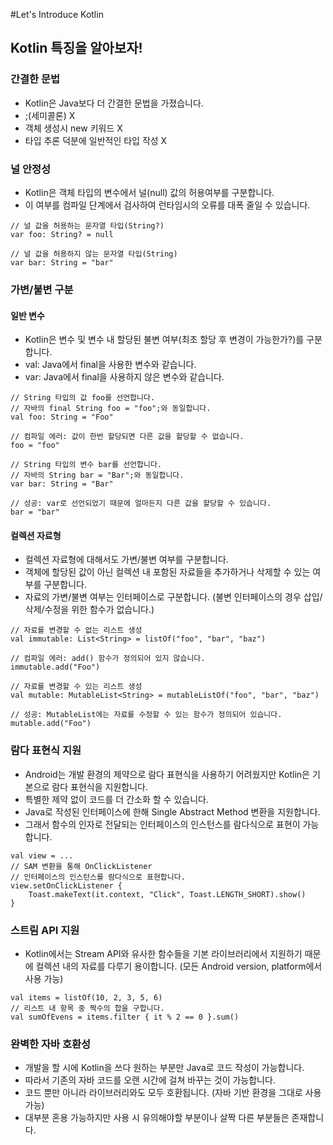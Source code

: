 #Let's Introduce Kotlin
## Kotlin 특징을 알아보자!

### 간결한 문법

* Kotlin은 Java보다 더 간결한 문법을 가졌습니다.
* ;(세미콜론) X
* 객체 생성시 new 키워드 X
* 타입 추론 덕분에 일반적인 타입 작성 X
### 널 안정성
* Kotlin은 객체 타입의 변수에서 널(null) 값의 허용여부를 구분합니다.
* 이 여부를 컴파일 단계에서 검사하여 런타임시의 오류를 대폭 줄일 수 있습니다.

```
// 널 값을 허용하는 문자열 타입(String?)
var foo: String? = null

// 널 값을 허용하지 않는 문자열 타입(String)
var bar: String = "bar"
``` 

### 가변/불변 구분
#### 일반 변수
* Kotlin은 변수 및 변수 내 할당된 불변 여부(최초 할당 후 변경이 가능한가?)를 구분합니다.
* val: Java에서 final을 사용한 변수와 같습니다.
* var: Java에서 final을 사용하지 않은 변수와 같습니다.
```
// String 타입의 값 foo를 선언합니다.
// 자바의 final String foo = "foo";와 동일합니다.
val foo: String = "Foo"

// 컴파일 에러: 값이 한번 할당되면 다른 값을 할당할 수 없습니다.
foo = "foo"

// String 타입의 변수 bar를 선언합니다.
// 자바의 String bar = "Bar";와 동일합니다.
var bar: String = "Bar"

// 성공: var로 선언되었기 때문에 얼마든지 다른 값을 할당할 수 있습니다.
bar = "bar"
```
#### 컬렉션 자료형
* 컬렉션 자료형에 대해서도 가변/불변 여부를 구분합니다.
* 객체에 할당된 값이 아닌 컬렉션 내 포함된 자료들을 추가하거나 삭제할 수 있는 여부를 구분합니다.
* 자료의 가변/불변 여부는 인터페이스로 구분합니다. (불변 인터페이스의 경우 삽입/삭제/수정을 위한 함수가 없습니다.)
```
// 자료를 변경할 수 없는 리스트 생성
val immutable: List<String> = listOf("foo", "bar", "baz")

// 컴파일 에러: add() 함수가 정의되어 있지 않습니다.
immutable.add("Foo")

// 자료를 변경할 수 있는 리스트 생성
val mutable: MutableList<String> = mutableListOf("foo", "bar", "baz")

// 성공: MutableList에는 자료를 수정할 수 있는 함수가 정의되어 있습니다.
mutable.add("Foo")
```

### 람다 표현식 지원
* Android는 개발 환경의 제약으로 람다 표현식을 사용하기 어려웠지만 Kotlin은 기본으로 람다 표현식을 지원합니다.
* 특별한 제약 없이 코드를 더 간소화 할 수 있습니다.
* Java로 작성된 인터페이스에 한해 Single Abstract Method 변환을 지원합니다.
* 그래서 함수의 인자로 전달되는 인터페이스의 인스턴스를 람다식으로 표현이 가능합니다.
```
val view = ...
// SAM 변환을 통해 OnClickListener
// 인터페이스의 인스턴스를 람다식으로 표현합니다.
view.setOnClickListener {
    Toast.makeText(it.context, "Click", Toast.LENGTH_SHORT).show()
}
```

### 스트림 API 지원
* Kotlin에서는 Stream API와 유사한 함수들을 기본 라이브러리에서 지원하기 때문에 컬렉션 내의 자료를 다루기 용이합니다.
(모든 Android version, platform에서 사용 가능)
```
val items = listOf(10, 2, 3, 5, 6)
// 리스트 내 항목 중 짝수의 합을 구합니다.
val sumOfEvens = items.filter { it % 2 == 0 }.sum()
```

### 완벽한 자바 호환성
* 개발을 할 시에 Kotlin을 쓰다 원하는 부분만 Java로 코드 작성이 가능합니다.
* 따라서 기존의 자바 코드를 오랜 시간에 걸쳐 바꾸는 것이 가능합니다.
* 코드 뿐만 아니라 라이브러리와도 모두 호환됩니다. (자바 기반 환경을 그대로 사용가능)
* 대부분 혼용 가능하지만 사용 시 유의해야할 부분이나 살짝 다른 부분들은 존재합니다.
